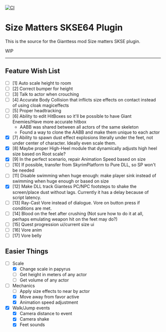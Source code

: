 [![CI](https://github.com/QuantumEntangledAndy/GTS_Plugin/actions/workflows/build.yml/badge.svg)](https://github.com/QuantumEntangledAndy/GTS_Plugin/actions/workflows/build.yml)

# Size Matters SKSE64 Plugin

This is the source for the Gianttess mod Size matters SKSE plugin.

WIP

---

## Feature Wish List

- [ ] [1] Auto scale height to room
- [ ] [2] Correct bumper for height
- [ ] [3] Talk to actor when crouching
- [ ] [4] Accurate Body Collision that inflicts size effects on contact instead of using cloak magiceffects
- [ ] [5] Proper headtracking
- [ ] [6] Ability to edit HitBoxes so it'll be possible to have Giant Enemies/Have more accurate hitbox
  - AABB was shared between all actors of the same skeleton
  - Found a way to clone the AABB and make them unique to each actor
- [X] [7] Ability to spawn dust effect explosions literally under the feet, not under center of character. Ideally even scale them.
- [X] [8] Maybe proper High-Heel module that dynamically adjusts high heel size based on Root scale?
- [x] [9] In the perfect scenario, repair Animation Speed based on size
- [ ] [10] If possible, transfer from SkyrimPlatform to Pure DLL, so SP won't be needed
- [ ] [11] Disable swimming when huge enough: make player sink instead of swimming when huge enough or based on size
- [X] [12] Make DLL track Giantess PC/NPC footsteps to shake the screen/place dust without lags. Currently it has a delay because of script latency.
- [ ] [13] Ray-Cast Vore instead of dialogue. Vore on button press if conditions are met.
- [ ] [14] Blood on the feet after crushing (Not sure how to do it at all, perhaps emulating weapon hit on the feet may do?)
- [ ] [15] Quest progression ui/current size ui
- [ ] [16] Vore anim
- [ ] [17] Vore belly

## Easier Things
- [ ] Scale
  - [x] Change scale in papyrus
  - [ ] Get height in meters of any actor
  - [ ] Get volume of any actor
- [ ] Mechanics  
  - [ ] Apply size effects to near by actor
  - [x] Move away from favor active
  - [x] Animation speed adjustment
- [X] Walk/Jump events
  - [x] Camera distance to event
  - [X] Camera shake
  - [X] Feet sounds
